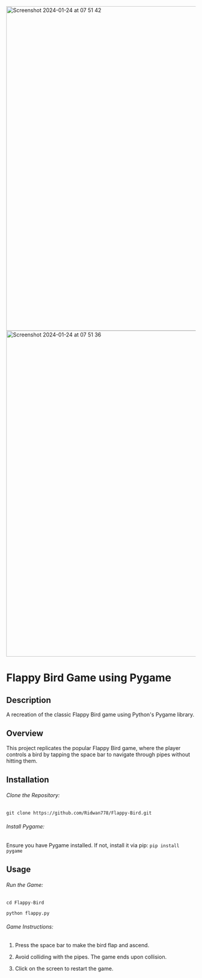 
<img width="861" alt="Screenshot 2024-01-24 at 07 51 42" src="https://github.com/Ridwan778/Flappy-Bird/assets/113521598/29ec41c5-f517-4b87-880c-febde75d1799">
<img width="865" alt="Screenshot 2024-01-24 at 07 51 36" src="https://github.com/Ridwan778/Flappy-Bird/assets/113521598/fa81d34b-d720-4be5-9f2f-b9762c3e7854">


# Flappy Bird Game using Pygame

## Description

A recreation of the classic Flappy Bird game using Python's Pygame library.

## Overview

This project replicates the popular Flappy Bird game, where the player controls a bird by tapping the space bar to navigate through pipes without hitting them.

## Installation
###### Clone the Repository:
```git clone https://github.com/Ridwan778/Flappy-Bird.git ```

###### Install Pygame:
Ensure you have Pygame installed. If not, install it via pip:
``` pip install pygame ```

## Usage
###### Run the Game:
``` cd Flappy-Bird ``` 

``` python flappy.py ```

###### Game Instructions:
1. Press the space bar to make the bird flap and ascend.

2. Avoid colliding with the pipes. The game ends upon collision.

3. Click on the screen to restart the game.
